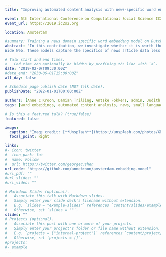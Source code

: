 ```yaml
---
title: "Improving automated content analysis with news-specific word embeddings for medium-resourced languages"

event: 5th International Conference on Computational Social Science IC2S2
event_url: https://2019.ic2s2.org

location: Amsterdam

#summary: Training a news domain specific word embedding model on Dutch journalistic content. 
abstract: "In this contribution, we investigate whether it is worth the effort to train a custom model rather than relying on (limited) available pre-trained models. For the case of Dutch, few embedding models are available, and they are trained on ordinary human language from the World
Wide Web. These models capture the specifics of news article data less well and are therefore likely to be less suitable to study and understand dynamics of this domain."

# Talk start and end times.
#   End time can optionally be hidden by prefixing the line with `#`.
date: "2019-02-07T09:30:00Z"
#date_end: "2030-06-01T15:00:00Z"
all_day: false

# Schedule page publish date (NOT talk date).
publishDate: "2022-01-01T00:00:00Z"

authors: [Anne C Kroon, Damian Trilling, Antske Fokkens, admin, Judith Moeller, Mariken Van der Velden, Wouter van Atteveldt]
tags: [word embeddings, automated content analysis, news, small languages]

# Is this a featured talk? (true/false)
featured: false

image:
  caption: "Image credit: [**Unsplash**](https://unsplash.com/photos/GkinCd2enIY)"
  focal_point: Right

links:
#- icon: twitter
#  icon_pack: fab
#  name: Follow
#  url: https://twitter.com/georgecushen
url_code: "https://github.com/annekroon/amsterdam-embedding-model"
#url_pdf: ""
#url_slides: ""
#url_video: ""

# Markdown Slides (optional).
#   Associate this talk with Markdown slides.
#   Simply enter your slide deck's filename without extension.
#   E.g. `slides = "example-slides"` references `content/slides/example-slides.md`.
#   Otherwise, set `slides = ""`.
slides: ""
# Projects (optional).
#   Associate this post with one or more of your projects.
#   Simply enter your project's folder or file name without extension.
#   E.g. `projects = ["internal-project"]` references `content/project/deep-learning/index.md`.
#   Otherwise, set `projects = []`.
#projects:
#- example
---
```

